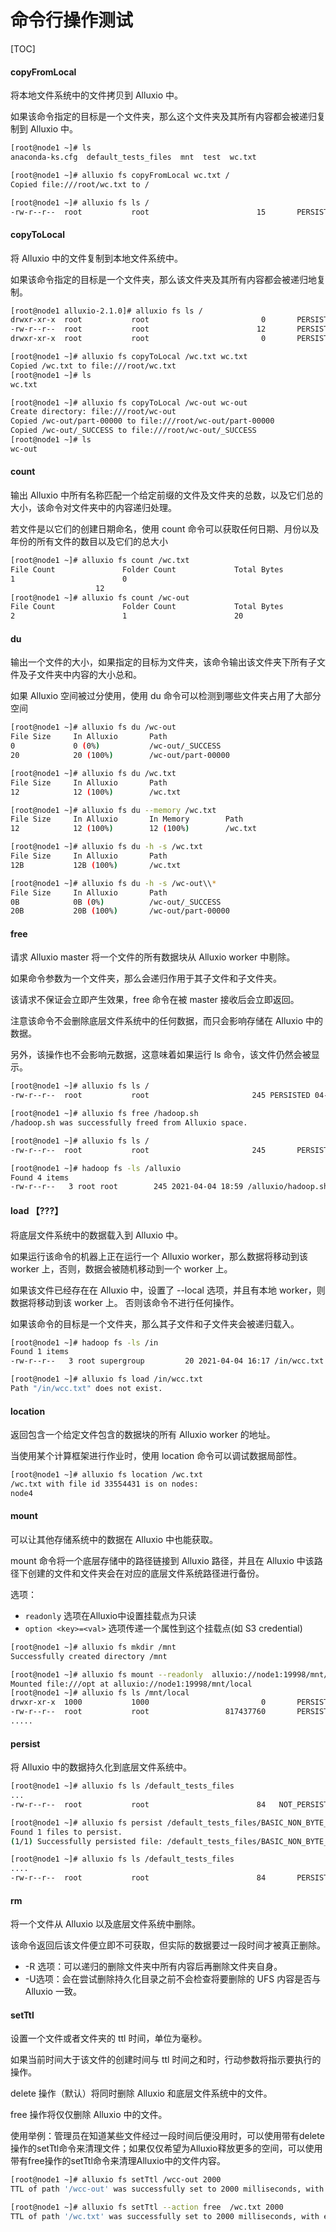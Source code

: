 # 命令行操作测试

[TOC]

#### copyFromLocal

将本地文件系统中的文件拷贝到 Alluxio 中。

如果该命令指定的目标是一个文件夹，那么这个文件夹及其所有内容都会被递归复制到 Alluxio 中。

```sh
[root@node1 ~]# ls
anaconda-ks.cfg  default_tests_files  mnt  test  wc.txt

[root@node1 ~]# alluxio fs copyFromLocal wc.txt /
Copied file:///root/wc.txt to /

[root@node1 ~]# alluxio fs ls /
-rw-r--r--  root           root                        15       PERSISTED 04-02-2021 15:48:46:145 100% /wc.txt
```

#### copyToLocal

将 Alluxio 中的文件复制到本地文件系统中。

如果该命令指定的目标是一个文件夹，那么该文件夹及其所有内容都会被递归地复制。

```sh
[root@node1 alluxio-2.1.0]# alluxio fs ls /
drwxr-xr-x  root           root                         0       PERSISTED 04-04-2021 16:12:05:826  DIR /wc-out
-rw-r--r--  root           root                        12       PERSISTED 04-04-2021 13:40:37:314   0% /wc.txt
drwxr-xr-x  root           root                         0       PERSISTED 04-04-2021 16:19:39:035  DIR /wcc-out

[root@node1 ~]# alluxio fs copyToLocal /wc.txt wc.txt
Copied /wc.txt to file:///root/wc.txt
[root@node1 ~]# ls
wc.txt

[root@node1 ~]# alluxio fs copyToLocal /wc-out wc-out
Create directory: file:///root/wc-out
Copied /wc-out/part-00000 to file:///root/wc-out/part-00000
Copied /wc-out/_SUCCESS to file:///root/wc-out/_SUCCESS
[root@node1 ~]# ls
wc-out
```

#### count

输出 Alluxio 中所有名称匹配一个给定前缀的文件及文件夹的总数，以及它们总的大小，该命令对文件夹中的内容递归处理。

若文件是以它们的创建日期命名，使用 count 命令可以获取任何日期、月份以及年份的所有文件的数目以及它们的总大小

```sh
[root@node1 ~]# alluxio fs count /wc.txt
File Count               Folder Count             Total Bytes    
1                        0     
                   12             
[root@node1 ~]# alluxio fs count /wc-out
File Count               Folder Count             Total Bytes    
2                        1                        20 
```

#### du

输出一个文件的大小，如果指定的目标为文件夹，该命令输出该文件夹下所有子文件及子文件夹中内容的大小总和。

如果 Alluxio 空间被过分使用，使用 du 命令可以检测到哪些文件夹占用了大部分空间

```sh
[root@node1 ~]# alluxio fs du /wc-out
File Size     In Alluxio       Path
0             0 (0%)           /wc-out/_SUCCESS
20            20 (100%)        /wc-out/part-00000

[root@node1 ~]# alluxio fs du /wc.txt
File Size     In Alluxio       Path
12            12 (100%)        /wc.txt

[root@node1 ~]# alluxio fs du --memory /wc.txt
File Size     In Alluxio       In Memory        Path
12            12 (100%)        12 (100%)        /wc.txt

[root@node1 ~]# alluxio fs du -h -s /wc.txt
File Size     In Alluxio       Path
12B           12B (100%)       /wc.txt

[root@node1 ~]# alluxio fs du -h -s /wc-out\\*
File Size     In Alluxio       Path
0B            0B (0%)          /wc-out/_SUCCESS
20B           20B (100%)       /wc-out/part-00000
```

#### free

请求 Alluxio master 将一个文件的所有数据块从 Alluxio worker 中剔除。

如果命令参数为一个文件夹，那么会递归作用于其子文件和子文件夹。

该请求不保证会立即产生效果，free 命令在被 master 接收后会立即返回。

注意该命令不会删除底层文件系统中的任何数据，而只会影响存储在 Alluxio 中的数据。

另外，该操作也不会影响元数据，这意味着如果运行 ls 命令，该文件仍然会被显示。

```sh
[root@node1 ~]# alluxio fs ls /
-rw-r--r--  root           root                       245 PERSISTED 04-04-2021 19:01:45:994 100% /hadoop.sh

[root@node1 ~]# alluxio fs free /hadoop.sh
/hadoop.sh was successfully freed from Alluxio space.

[root@node1 ~]# alluxio fs ls /
-rw-r--r--  root           root                       245       PERSISTED 04-04-2021 19:01:45:994   0% /hadoop.sh

[root@node1 ~]# hadoop fs -ls /alluxio
Found 4 items
-rw-r--r--   3 root root        245 2021-04-04 18:59 /alluxio/hadoop.sh
```

#### load 【???】

将底层文件系统中的数据载入到 Alluxio 中。

如果运行该命令的机器上正在运行一个 Alluxio worker，那么数据将移动到该 worker 上，否则，数据会被随机移动到一个 worker 上。

如果该文件已经存在在 Alluxio 中，设置了 --local 选项，并且有本地 worker，则数据将移动到该 worker 上。 否则该命令不进行任何操作。

如果该命令的目标是一个文件夹，那么其子文件和子文件夹会被递归载入。

```sh
[root@node1 ~]# hadoop fs -ls /in
Found 1 items
-rw-r--r--   3 root supergroup         20 2021-04-04 16:17 /in/wcc.txt

[root@node1 ~]# alluxio fs load /in/wcc.txt
Path "/in/wcc.txt" does not exist.
```

#### location

返回包含一个给定文件包含的数据块的所有 Alluxio worker 的地址。

当使用某个计算框架进行作业时，使用 location 命令可以调试数据局部性。

```sh
[root@node1 ~]# alluxio fs location /wc.txt
/wc.txt with file id 33554431 is on nodes: 
node4
```

#### mount

可以让其他存储系统中的数据在 Alluxio 中也能获取。

mount 命令将一个底层存储中的路径链接到 Alluxio 路径，并且在 Alluxio 中该路径下创建的文件和文件夹会在对应的底层文件系统路径进行备份。

选项：

- `readonly` 选项在Alluxio中设置挂载点为只读
- `option <key>=<val>` 选项传递一个属性到这个挂载点(如 S3 credential)

```sh
[root@node1 ~]# alluxio fs mkdir /mnt
Successfully created directory /mnt

[root@node1 ~]# alluxio fs mount --readonly  alluxio://node1:19998/mnt/local file:///opt
Mounted file:///opt at alluxio://node1:19998/mnt/local
[root@node1 ~]# alluxio fs ls /mnt/local
drwxr-xr-x  1000           1000                         0       PERSISTED 04-02-2021 14:13:55:000  DIR /mnt/local/alluxio-2.1.0
-rw-r--r--  root           root                 817437760       PERSISTED 
.....
```

#### persist

将 Alluxio 中的数据持久化到底层文件系统中。

```sh
[root@node1 ~]# alluxio fs ls /default_tests_files
...
-rw-r--r--  root           root                        84   NOT_PERSISTED 04-02-2021 14:21:04:159 100% /default_tests_files/BASIC_NON_BYTE_BUFFER_NO_CACHE_MUST_CACHE

[root@node1 ~]# alluxio fs persist /default_tests_files/BASIC_NON_BYTE_BUFFER_NO_CACHE_MUST_CACHE
Found 1 files to persist.
(1/1) Successfully persisted file: /default_tests_files/BASIC_NON_BYTE_BUFFER_NO_CACHE_MUST_CACHE

[root@node1 ~]# alluxio fs ls /default_tests_files
....
-rw-r--r--  root           root                        84       PERSISTED 04-02-2021 14:21:04:159 100% /default_tests_files/BASIC_NON_BYTE_BUFFER_NO_CACHE_MUST_CACHE
```

#### rm

将一个文件从 Alluxio 以及底层文件系统中删除。

该命令返回后该文件便立即不可获取，但实际的数据要过一段时间才被真正删除。

- -R 选项：可以递归的删除文件夹中所有内容后再删除文件夹自身。
- -U选项：会在尝试删除持久化目录之前不会检查将要删除的 UFS 内容是否与 Alluxio 一致。

#### setTtl

设置一个文件或者文件夹的 ttl 时间，单位为毫秒。

如果当前时间大于该文件的创建时间与 ttl 时间之和时，行动参数将指示要执行的操作。

delete 操作（默认）将同时删除 Alluxio 和底层文件系统中的文件。

free 操作将仅仅删除 Alluxio 中的文件。

使用举例：管理员在知道某些文件经过一段时间后便没用时，可以使用带有delete操作的setTtl命令来清理文件；如果仅仅希望为Alluxio释放更多的空间，可以使用带有free操作的setTtl命令来清理Alluxio中的文件内容。

```sh
[root@node1 ~]# alluxio fs setTtl /wcc-out 2000
TTL of path '/wcc-out' was successfully set to 2000 milliseconds, with expiry action set to DELETE

[root@node1 ~]# alluxio fs setTtl --action free  /wc.txt 2000
TTL of path '/wc.txt' was successfully set to 2000 milliseconds, with expiry action set to FREE
```